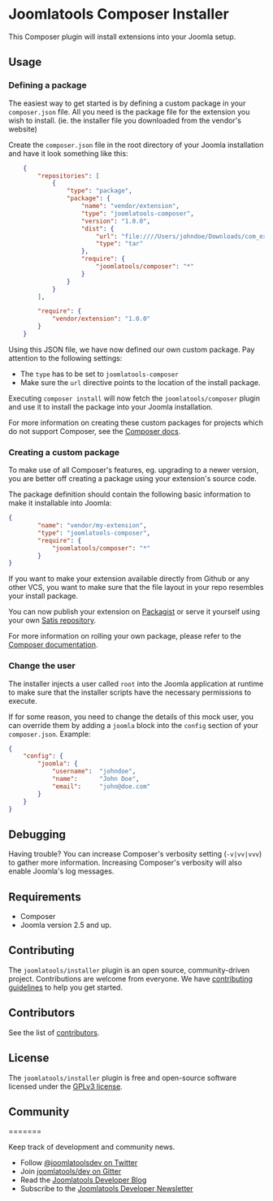# Joomlatools Composer Installer

This Composer plugin will install extensions into your Joomla setup.

## Usage

### Defining a package

The easiest way to get started is by defining a custom package in your `composer.json` file.  All you need is the package file for the extension you wish to install. (ie. the installer file you downloaded from the vendor's website)

Create the `composer.json` file in the root directory of your Joomla installation and have it look something like this:

```json
	{
    	"repositories": [
        	{
            	"type": "package",
            	"package": {
                	"name": "vendor/extension",
                	"type": "joomlatools-composer",
                	"version": "1.0.0",
                	"dist": {
                    	"url": "file:////Users/johndoe/Downloads/com_extension.1.0.0.tar.gz",
                    	"type": "tar"
                	},
                	"require": {
                    	"joomlatools/composer": "*"
                	}
            	}
        	}
    	],

    	"require": {
    		"vendor/extension": "1.0.0"
    	}
	}
```

Using this JSON file, we have now defined our own custom package. Pay attention to the following settings:

* The `type` has to be set to `joomlatools-composer`
* Make sure the `url` directive points to the location of the install package.

Executing `composer install` will now fetch the `joomlatools/composer` plugin and use it to install the package into your Joomla installation.

For more information on creating these custom packages for projects which do not support Composer, see the [Composer docs](http://getcomposer.org/doc/05-repositories.md#package-2).

### Creating a custom package

To make use of all Composer's features, eg. upgrading to a newer version, you are better off creating a package using your extension's source code.

The package definition should contain the following basic information to make it installable into Joomla:

```json
{
    	"name": "vendor/my-extension",
		"type": "joomlatools-composer",
    	"require": {
        	"joomlatools/composer": "*"
    	}
}
```

If you want to make your extension available directly from Github or any other VCS, you want to make sure that the file layout in your repo resembles your install package.

You can now publish your extension on [Packagist](https://packagist.org/) or serve it yourself using your own [Satis repository](http://getcomposer.org/doc/articles/handling-private-packages-with-satis.md).

For more information on rolling your own package, please refer to the [Composer documentation](http://getcomposer.org/doc/02-libraries.md).


### Change the user

The installer injects a user called `root` into the Joomla application at runtime to make sure that the installer scripts have the necessary permissions to execute.

If for some reason, you need to change the details of this mock user, you can override them by adding a `joomla` block into the `config` section of your `composer.json`. Example:  

```json
{
    "config": {
        "joomla": {
            "username":  "johndoe",
            "name":		 "John Doe",
            "email": 	 "john@doe.com"
        }
    }
}
```

## Debugging

Having trouble? You can increase Composer's verbosity setting (`-v|vv|vvv`) to gather more information. Increasing Composer's verbosity will also enable Joomla's log messages.

## Requirements

* Composer
* Joomla version 2.5 and up.

## Contributing

The `joomlatools/installer` plugin is an open source, community-driven project. Contributions are welcome from everyone. We have [contributing guidelines](CONTRIBUTING.md) to help you get started.

## Contributors

See the list of [contributors](https://github.com/joomlatools/joomlatools-console/contributors).

## License 

The `joomlatools/installer` plugin is free and open-source software licensed under the [GPLv3 license](LICENSE.txt).

## Community
=======

Keep track of development and community news.

* Follow [@joomlatoolsdev on Twitter](https://twitter.com/joomlatoolsdev)
* Join [joomlatools/dev on Gitter](http://gitter.im/joomlatools/dev)
* Read the [Joomlatools Developer Blog](http://developer.joomlatools.com/blog/)
* Subscribe to the [Joomlatools Developer Newsletter](http://developer.joomlatools.com/newsletter)

[gitflow-model]: http://nvie.com/posts/a-successful-git-branching-model/
[gplv3-license]: https://github.com/nooku/nooku-framework/blob/master/LICENSE.txt
